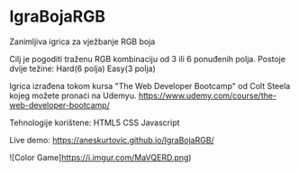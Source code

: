 # IgraBojaRGB
Zanimljiva igrica za vježbanje RGB boja

Cilj je pogoditi traženu RGB kombinaciju od 3 ili 6 ponuđenih polja. 
Postoje dvije težine: Hard(6 polja) Easy(3 polja)

Igrica izrađena tokom kursa "The Web Developer Bootcamp" od Colt Steela kojeg možete pronaći na Udemyu.
https://www.udemy.com/course/the-web-developer-bootcamp/

Tehnologije korištene:
HTML5
CSS
Javascript

Live demo: https://aneskurtovic.github.io/IgraBojaRGB/

![Color Game]https://i.imgur.com/MaVQERD.png)

